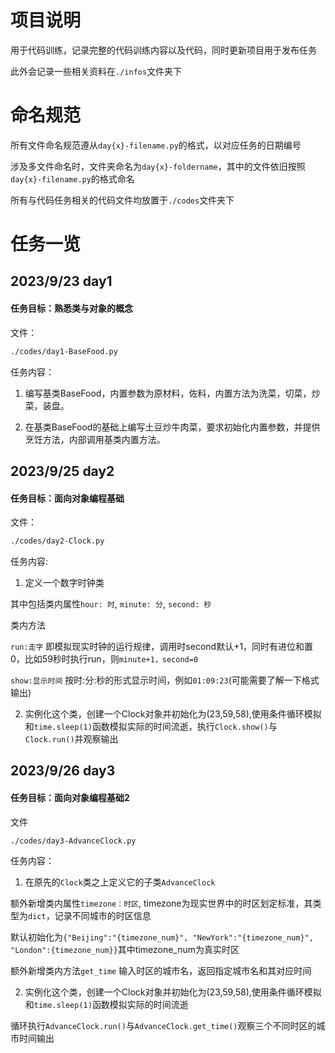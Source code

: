 # 项目说明

用于代码训练，记录完整的代码训练内容以及代码，同时更新项目用于发布任务

此外会记录一些相关资料在`./infos`文件夹下

# 命名规范

所有文件命名规范遵从`day{x}-filename.py`的格式，以对应任务的日期编号

涉及多文件命名时，文件夹命名为`day{x}-foldername`，其中的文件依旧按照`day{x}-filename.py`的格式命名

所有与代码任务相关的代码文件均放置于`./codes`文件夹下

# 任务一览

## 2023/9/23 day1

#### 任务目标：熟悉类与对象的概念
文件：

```bash
./codes/day1-BaseFood.py
```

任务内容：

1. 编写基类BaseFood，内置参数为原材料，佐料，内置方法为洗菜，切菜，炒菜，装盘。

2. 在基类BaseFood的基础上编写土豆炒牛肉菜，要求初始化内置参数，并提供烹饪方法，内部调用基类内置方法。

## 2023/9/25 day2

#### 任务目标：面向对象编程基础
文件：

```bash
./codes/day2-Clock.py
```

任务内容:

1. 定义一个数字时钟类

其中包括类内属性`hour: 时`, `minute: 分`, `second: 秒`

类内方法

`run:走字` 即模拟现实时钟的运行规律，调用时second默认+1，同时有进位和置0，比如59秒时执行run，则`minute+1，second=0`

`show:显示时间` 按时:分:秒的形式显示时间，例如`01:09:23`(可能需要了解一下格式输出)

2. 实例化这个类，创建一个Clock对象并初始化为(23,59,58),使用条件循环模拟和`time.sleep(1)`函数模拟实际的时间流逝，执行`Clock.show()`与`Clock.run()`并观察输出

## 2023/9/26 day3

#### 任务目标：面向对象编程基础2
文件

```bash
./codes/day3-AdvanceClock.py
```

任务内容：

1. 在原先的`Clock`类之上定义它的子类`AdvanceClock`

额外新增类内属性`timezone：时区`, timezone为现实世界中的时区划定标准，其类型为`dict`，记录不同城市的时区信息

默认初始化为`{"Beijing":"{timezone_num}", "NewYork":"{timezone_num}", "London":{timezone_num}}`其中timezone_num为真实时区

额外新增类内方法`get_time` 输入时区的城市名，返回指定城市名和其对应时间

2. 实例化这个类，创建一个Clock对象并初始化为(23,59,58),使用条件循环模拟和`time.sleep(1)`函数模拟实际的时间流逝

循环执行`AdvanceClock.run()`与`AdvanceClock.get_time()`观察三个不同时区的城市时间输出

